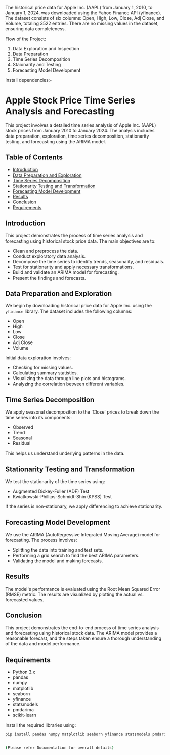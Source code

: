 The historical price data for Apple Inc. (AAPL) from January 1, 2010, to January 1, 2024, was downloaded using the Yahoo Finance API (yfinance). The dataset consists of six columns: Open, High, Low, Close, Adj Close, and Volume, totaling 3522 entries. 
There are no missing values in the dataset, ensuring data completeness.

Flow of the Project: 
1) Data Exploration and Inspection
2) Data Preparation
3) Time Series Decomposition
4) Staionarity and Testing
5) Forecasting Model Development

Install dependencies:-
# Apple Stock Price Time Series Analysis and Forecasting

This project involves a detailed time series analysis of Apple Inc. (AAPL) stock prices from January 2010 to January 2024. The analysis includes data preparation, exploration, time series decomposition, stationarity testing, and forecasting using the ARIMA model.

## Table of Contents

- [Introduction](#introduction)
- [Data Preparation and Exploration](#data-preparation-and-exploration)
- [Time Series Decomposition](#time-series-decomposition)
- [Stationarity Testing and Transformation](#stationarity-testing-and-transformation)
- [Forecasting Model Development](#forecasting-model-development)
- [Results](#results)
- [Conclusion](#conclusion)
- [Requirements](#requirements)

## Introduction

This project demonstrates the process of time series analysis and forecasting using historical stock price data. The main objectives are to:
- Clean and preprocess the data.
- Conduct exploratory data analysis.
- Decompose the time series to identify trends, seasonality, and residuals.
- Test for stationarity and apply necessary transformations.
- Build and validate an ARIMA model for forecasting.
- Present the findings and forecasts.

## Data Preparation and Exploration

We begin by downloading historical price data for Apple Inc. using the `yfinance` library. The dataset includes the following columns:
- Open
- High
- Low
- Close
- Adj Close
- Volume

Initial data exploration involves:
- Checking for missing values.
- Calculating summary statistics.
- Visualizing the data through line plots and histograms.
- Analyzing the correlation between different variables.

## Time Series Decomposition

We apply seasonal decomposition to the 'Close' prices to break down the time series into its components:
- Observed
- Trend
- Seasonal
- Residual

This helps us understand underlying patterns in the data.

## Stationarity Testing and Transformation

We test the stationarity of the time series using:
- Augmented Dickey-Fuller (ADF) Test
- Kwiatkowski-Phillips-Schmidt-Shin (KPSS) Test

If the series is non-stationary, we apply differencing to achieve stationarity.

## Forecasting Model Development

We use the ARIMA (AutoRegressive Integrated Moving Average) model for forecasting. The process involves:
- Splitting the data into training and test sets.
- Performing a grid search to find the best ARIMA parameters.
- Validating the model and making forecasts.

## Results

The model's performance is evaluated using the Root Mean Squared Error (RMSE) metric. The results are visualized by plotting the actual vs. forecasted values.

## Conclusion

This project demonstrates the end-to-end process of time series analysis and forecasting using historical stock data. The ARIMA model provides a reasonable forecast, and the steps taken ensure a thorough understanding of the data and model performance.

## Requirements

- Python 3.x
- pandas
- numpy
- matplotlib
- seaborn
- yfinance
- statsmodels
- pmdarima
- scikit-learn

Install the required libraries using:
```bash
pip install pandas numpy matplotlib seaborn yfinance statsmodels pmdarima scikit-learn


(Please refer Documentation for overall details)
